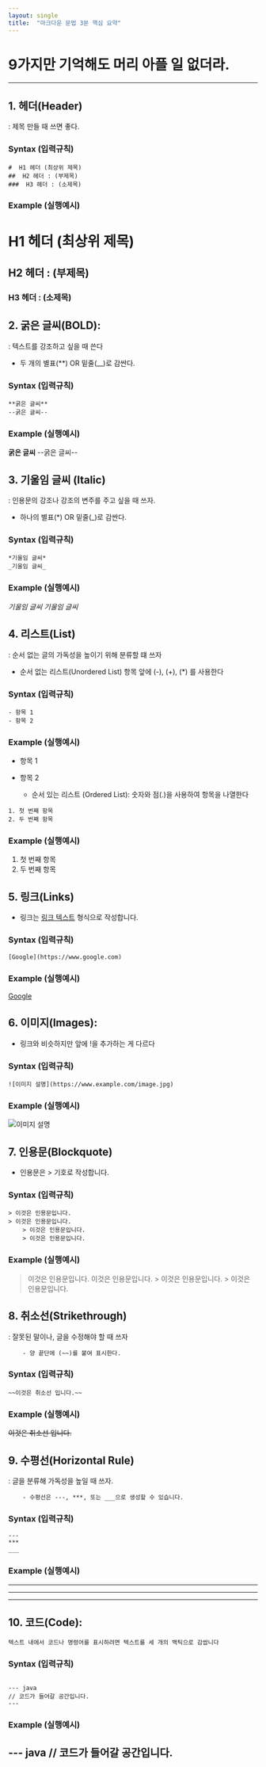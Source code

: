 ```yaml
---
layout: single
title:  "마크다운 문법 3분 핵심 요약"
---
```



# 9가지만 기억해도 머리 아플 일 없더라.


***


## 1. 헤더(Header)
   
 : 제목 만들 때 쓰면 좋다.

### Syntax (입력규칙)

```
#  H1 헤더 (최상위 제목)
##  H2 헤더 : (부제목)
###  H3 헤더 : (소제목)
```

### Example (실행예시)

#  H1 헤더 (최상위 제목)
##  H2 헤더 : (부제목)
###  H3 헤더 : (소제목)




## 2. 굵은 글씨(BOLD):

: 텍스트를 강조하고 싶을 때 쓴다

  - 두 개의 별표(**) OR 밑줄(__)로 감싼다.

### Syntax (입력규칙)

```
**굵은 글씨**
--굵은 글씨--
```

### Example (실행예시)

**굵은 글씨**
--굵은 글씨--




## 3. 기울임 글씨 (ltalic)

: 인용문의 강조나 강조의 변주를 주고 싶을 때 쓰자.

  - 하나의 별표(*) OR 밑줄(_)로 감싼다.

### Syntax (입력규칙)

```
*기울임 글씨*
_기울임 글씨_
```

### Example (실행예시)

*기울임 글씨*
_기울임 글씨_




## 4. 리스트(List) 

: 순서 없는 글의 가독성을 높이기 위해 분류할 떄 쓰자

  - 순서 없는 리스트(Unordered List) 항목 앞에 (-), (+), (*) 를 사용한다

### Syntax (입력규칙)

```
- 항목 1
- 항목 2
```

### Example (실행예시)

- 항목 1
- 항목 2

  - 순서 있는 리스트 (Ordered List): 숫자와 점(.)을 사용하여 항목을 나열한다
 
```
1. 첫 번째 항목
2. 두 번째 항목
```

### Example (실행예시)

1. 첫 번째 항목
2. 두 번째 항목




## 5. 링크(Links) 

  - 링크는 [링크 텍스트](URL) 형식으로 작성합니다.

### Syntax (입력규칙)

```
[Google](https://www.google.com)
```

### Example (실행예시)

[Google](https://www.google.com)




## 6. 이미지(Images):

  - 링크와 비슷하지만 앞에 !을 추가하는 게 다르다

### Syntax (입력규칙)

```
![이미지 설명](https://www.example.com/image.jpg)
```

### Example (실행예시)

![이미지 설명](https://www.example.com/image.jpg)




## 7. 인용문(Blockquote)

  - 인용문은 > 기호로 작성합니다.


### Syntax (입력규칙)

```
> 이것은 인용문입니다.
> 이것은 인용문입니다.
    > 이것은 인용문입니다.
    > 이것은 인용문입니다.
```

### Example (실행예시)

> 이것은 인용문입니다.
> 이것은 인용문입니다.
    > 이것은 인용문입니다.
    > 이것은 인용문입니다.


## 8. 취소선(Strikethrough)

  : 잘못된 말이나, 글을 수정해야 할 때 쓰자

        - 양 끝단에 (~~)를 붙여 표시한다.

### Syntax (입력규칙)

```
~~이것은 취소선 입니다.~~
```

### Example (실행예시)

~~이것은 취소선 입니다.~~





## 9. 수평선(Horizontal Rule)

  : 글을 분류해 가독성을 높일 때 쓰자.

        - 수평선은 ---, ***, 또는 ___으로 생성할 수 있습니다.

### Syntax (입력규칙)

```
---
***
___
```

### Example (실행예시)

---
***
___




## 10. 코드(Code):


    텍스트 내에서 코드나 명령어를 표시하려면 텍스트를 세 개의 백틱으로 감쌉니다
    

### Syntax (입력규칙)

```

--- java
// 코드가 들어갈 공간입니다.
---
```

### Example (실행예시)

--- java
// 코드가 들어갈 공간입니다.
---






